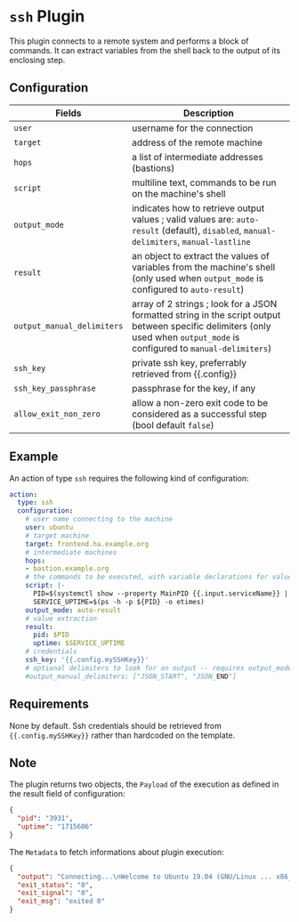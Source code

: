 # `ssh` Plugin

This plugin connects to a remote system and performs a block of commands. It can extract variables from the shell back to the output of its enclosing step.

## Configuration

|Fields|Description
|---|---
| `user` | username for the connection
| `target` | address of the remote machine
| `hops` | a list of intermediate addresses (bastions)
| `script` | multiline text, commands to be run on the machine's shell
| `output_mode` | indicates how to retrieve output values ; valid values are: `auto-result` (default), `disabled`, `manual-delimiters`, `manual-lastline`
| `result` | an object to extract the values of variables from the machine's shell (only used when `output_mode` is configured to `auto-result`)
| `output_manual_delimiters` | array of 2 strings ; look for a JSON formatted string in the script output between specific delimiters (only used when `output_mode` is configured to `manual-delimiters`)
| `ssh_key` | private ssh key, preferrably retrieved from {{.config}}
| `ssh_key_passphrase` | passphrase for the key, if any
| `allow_exit_non_zero` | allow a non-zero exit code to be considered as a successful step (bool default `false`)

## Example

An action of type `ssh` requires the following kind of configuration:

```yaml
action:
  type: ssh
  configuration:
    # user name connecting to the machine
    user: ubuntu
    # target machine
    target: frontend.ha.example.org
    # intermediate machines
    hops:
    - bastion.example.org
    # the commands to be executed, with variable declarations for value extraction
    script: |-
      PID=$(systemctl show --property MainPID {{.input.serviceName}} | cut -d= -f2)
      SERVICE_UPTIME=$(ps -h -p ${PID} -o etimes)
    output_mode: auto-result
    # value extraction
    result:
      pid: $PID
      uptime: $SERVICE_UPTIME
    # credentials
    ssh_key: '{{.config.mySSHKey}}'
    # optional delimiters to look for an output -- requires output_mode set to manual-delimiters
    #output_manual_delimiters: ["JSON_START", "JSON_END"]
```

## Requirements

None by default. Ssh credentials should be retrieved from `{{.config.mySSHKey}}` rather than hardcoded on the template.

## Note

The plugin returns two objects, the `Payload` of the execution as defined in the result field of configuration:

```json
{
  "pid": "3931",
  "uptime": "1715606"
}
```

The `Metadata` to fetch informations about plugin execution:

```json
{
  "output": "Connecting...\nWelcome to Ubuntu 19.04 (GNU/Linux ... x86_64)\n[...]\n{\"pid\":\"3931\",\"service_name\":\"nginx\",\"service_uptime\":\"1715606\"}",
  "exit_status": "0",
  "exit_signal": "0",
  "exit_msg": "exited 0"
}
```
